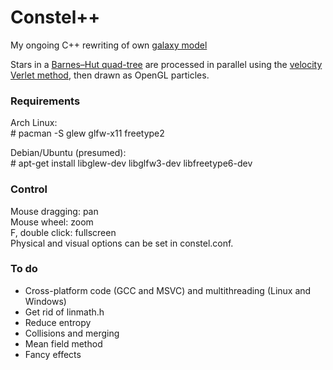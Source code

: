 # Constel++
My ongoing C++ rewriting of own [galaxy model](https://github.com/dsdante/constel)

Stars in a [Barnes–Hut quad-tree](https://en.wikipedia.org/wiki/Barnes%E2%80%93Hut_simulation) are processed in parallel using the [velocity Verlet method](https://en.wikipedia.org/wiki/Verlet_integration#Velocity_Verlet), then drawn as OpenGL particles.


### Requirements
Arch Linux:  
\# pacman -S glew glfw-x11 freetype2

Debian/Ubuntu (presumed):  
\# apt-get install libglew-dev libglfw3-dev libfreetype6-dev


### Control
Mouse dragging: pan  
Mouse wheel: zoom  
F, double click: fullscreen  
Physical and visual options can be set in constel.conf.


### To do
 * Cross-platform code (GCC and MSVC) and multithreading (Linux and Windows)
 * Get rid of linmath.h
 * Reduce entropy
 * Collisions and merging
 * Mean field method
 * Fancy effects